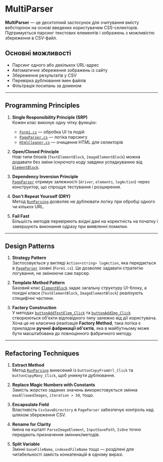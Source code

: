 # MultiParser

**MultiParser** — це десктопний застосунок для зчитування вмісту вебсторінок на основі введених користувачем CSS-селекторів. Підтримується парсинг текстових елементів і зображень з можливістю збереження в CSV-файл.

## Основні можливості

- Парсинг одного або декількох URL-адрес
- Автоматичне збереження зображень із сайту
- Збереження результатів у CSV
- Перевірка дублювання імен файлів
- Фільтрація посилань за доменом

---

## Programming Principles

1. **Single Responsibility Principle (SRP)**  
   Кожен клас виконує одну чітку функцію:  
   - [`Form1.cs`](./Form1.cs) — обробка UI та подій  
   - [`PageParser.cs`](./PageParser.cs) — логіка парсингу  
   - [`HtmlCleaner.cs`](./HtmlCleaner.cs) — очищення HTML для селекторів

2. **Open/Closed Principle**  
   Нові типи блоків (`TextElementBlock`, `ImageElementBlock`) можна додавати без зміни існуючого коду завдяки успадкуванню від [`ElementBlock`](./ElementBlock.cs).

3. **Dependency Inversion Principle**  
   [`PageParser`](./PageParser.cs) отримує залежності (`driver`, `elements`, `logAction`) через конструктор, що спрощує тестування і розширення.

4. **Don't Repeat Yourself (DRY)**  
   Метод [`RunParsing`](./Form1.cs#L248-L270) дозволяє не дублювати логіку при обробці одного чи кількох URL.

5. **Fail Fast**  
   Більшість методів перевіряють вхідні дані на коректність на початку і завершують виконання одразу при виявленні помилки.

---

## Design Patterns

1. **Strategy Pattern**  
   Застосовується у вигляді `Action<string> logAction`, яка передається в [`PageParser`](./PageParser.cs) ззовні (`Form1.cs`). Це дозволяє задавати стратегію логування, не змінюючи сам парсер.  

2. **Template Method Pattern**  
   Базовий клас [`ElementBlock`](./ElementBlock.cs) задає загальну структуру UI-блоку, а похідні класи (`TextElementBlock`, `ImageElementBlock`) реалізують специфічні частини.  

3. **Factory Construction**  
   У методах [`buttonAddTextElem_Click`](./Form1.cs#L15-L20) та [`buttonAddImg_Click`](./Form1.cs#L22-L27) створюються об'єкти відповідного типу залежно від дії користувача. Хоча це не класична реалізація **Factory Method**, така логіка є прикладом **ручної фабрикації об'єктів**, яка в майбутньому може бути масштабована до повноцінного фабричного методу.  

---

## Refactoring Techniques

1. **Extract Method**  
   Метод [`RunParsing`](./Form1.cs#L248-L270) винесений із `buttonCopyFromUrl_Click` та `buttonCopyMany_Click`, щоб уникнути дублювання.

2. **Replace Magic Numbers with Constants**  
   Замість жорстко заданих значень використовується змінна `maxAllowedImages`, `iteration > 50`, тощо.

3. **Encapsulate Field**  
   Властивість `CsvSaveDirectory` в `PageParser` забезпечує контроль над шляхом збереження CSV.

4. **Rename for Clarity**  
   Імена на кшталт `ParseImageElement`, `InputSavePath`, `IsOne` точно передають призначення змінних/методів.

5. **Split Variable**  
   Змінні `baseFileName`, `indexedFileName` тощо — розділені для читабельності замість конкатенацій в одному виразі.
